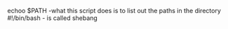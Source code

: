 
echoo $PATH -what this script does is to list out the paths in the directory
#!/bin/bash - is called shebang
